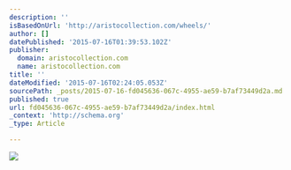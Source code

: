 ```yaml
---
description: ''
isBasedOnUrl: 'http://aristocollection.com/wheels/'
author: []
datePublished: '2015-07-16T01:39:53.102Z'
publisher:
  domain: aristocollection.com
  name: aristocollection.com
title: ''
dateModified: '2015-07-16T02:24:05.053Z'
sourcePath: _posts/2015-07-16-fd045636-067c-4955-ae59-b7af73449d2a.md
published: true
url: fd045636-067c-4955-ae59-b7af73449d2a/index.html
_context: 'http://schema.org'
_type: Article

---
```

![](http://aristocollection.com/wp-content/uploads/2014/07/vad.jpg)